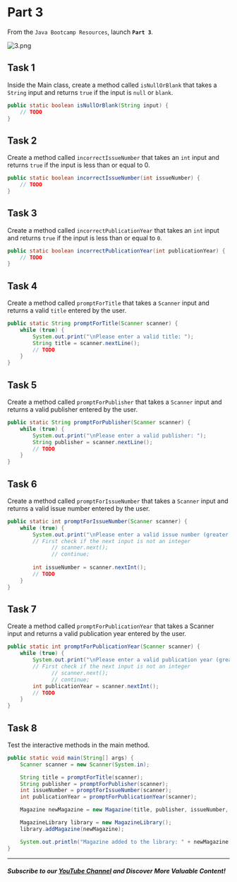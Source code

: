 # Part 3

From the `Java Bootcamp Resources`, launch **`Part 3`**.

![3.png](https://firebasestorage.googleapis.com/v0/b/learnthepart-75aed.appspot.com/o/images%2Fb482a4c6-07ab-4d4b-94a6-f3f2f662d3ea?alt=media&token=fdb5d33b-1e9f-412f-9353-e2a54e897162)

## Task 1
Inside the Main class, create a method called `isNullOrBlank` that takes a `String` input and returns `true` if the input is `null` or `blank`.


```java
public static boolean isNullOrBlank(String input) {
    // TODO
}
```

## Task 2

Create a method called `incorrectIssueNumber` that takes an `int` input and returns `true` if the input is less than or equal to 0.

```java
public static boolean incorrectIssueNumber(int issueNumber) {
    // TODO
}
```

## Task 3
Create a method called `incorrectPublicationYear` that takes an `int` input and returns `true` if the input is less than or equal to `0`.

```java
public static boolean incorrectPublicationYear(int publicationYear) {
    // TODO
}
```

## Task 4
Create a method called `promptForTitle` that takes a `Scanner` input and returns a valid `title` entered by the user.

```java
public static String promptForTitle(Scanner scanner) {
    while (true) {
        System.out.print("\nPlease enter a valid title: ");
        String title = scanner.nextLine();
        // TODO
    }
}
```
## Task 5
Create a method called `promptForPublisher` that takes a `Scanner` input and returns a valid publisher entered by the user.

```java
public static String promptForPublisher(Scanner scanner) {
    while (true) {
        System.out.print("\nPlease enter a valid publisher: ");
        String publisher = scanner.nextLine();
        // TODO
    }
}
```

## Task 6

Create a method called `promptForIssueNumber` that takes a `Scanner` input and returns a valid issue number entered by the user.

```java
public static int promptForIssueNumber(Scanner scanner) {
    while (true) {
        System.out.print("\nPlease enter a valid issue number (greater than 0): ");
        // First check if the next input is not an integer
              // scanner.next();
              // continue;
 
        int issueNumber = scanner.nextInt();
        // TODO
    }
}
```
## Task 7
Create a method called `promptForPublicationYear` that takes a Scanner input and returns a valid publication year entered by the user.

```java
public static int promptForPublicationYear(Scanner scanner) {
    while (true) {
        System.out.print("\nPlease enter a valid publication year (greater than 0): ");
        // First check if the next input is not an integer
              // scanner.next();
              // continue;
        int publicationYear = scanner.nextInt();
        // TODO
    }
}
```
## Task 8
Test the interactive methods in the main method.

```java
public static void main(String[] args) {
    Scanner scanner = new Scanner(System.in);

    String title = promptForTitle(scanner);
    String publisher = promptForPublisher(scanner);
    int issueNumber = promptForIssueNumber(scanner);
    int publicationYear = promptForPublicationYear(scanner);

    Magazine newMagazine = new Magazine(title, publisher, issueNumber, publicationYear);

    MagazineLibrary library = new MagazineLibrary();
    library.addMagazine(newMagazine);

    System.out.println("Magazine added to the library: " + newMagazine.getTitle());
}
```
-----
##### Subscribe to our [YouTube Channel](https://www.youtube.com/@RayanSlim087?sub_confirmation=1) and Discover More Valuable Content!